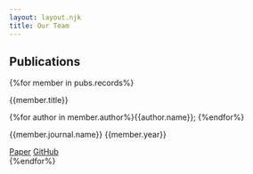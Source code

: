```yaml
---
layout: layout.njk
title: Our Team
---
```

## Publications
{%for member in pubs.records%}
<div class="card">
    <div class="card-header">
    <div class="card-title h5">{{member.title}}</div>
    </div>
    <div class="card-body">
    <p class="gray">
    {%for author in member.author%}{{author.name}}; {%endfor%}
    </p>
        <p class="gray">{{member.journal.name}} {{member.year}}</p>
    </div>
    <div class="card-footer">
    <a href="{{member.link}}" class="btn btn-primary">Paper</a>
    <a href="{{member.github}}" class="btn btn-link">GitHub</a>
    </div>
</div>
{%endfor%}

